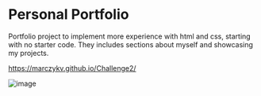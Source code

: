 # Personal Portfolio
Portfolio project to implement more experience with html and css, starting with no starter code. They includes sections about myself and showcasing my projects.

https://marczykv.github.io/Challenge2/

![image](https://github.com/marczykv/Challenge2/assets/134178485/909d4083-cd56-4c31-af6e-1bd4996c8768)


